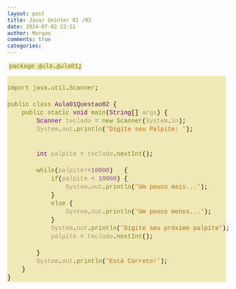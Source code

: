 ```yaml
---
layout: post
title: Java/ Uninter 01 /02
date: 2024-07-02 22:51
author: Morgao
comments: true
categories: 
---
```

<p>&nbsp;<span style="background-color: #efe9b7; color: #7a8424; font-family: Consolas, &quot;Courier New&quot;, monospace; font-size: 14px; white-space: pre;">package</span><span style="background-color: #efe9b7; color: #a99777; font-family: Consolas, &quot;Courier New&quot;, monospace; font-size: 14px; white-space: pre;"> </span><span style="background-color: #efe9b7; color: #7a8424; font-family: Consolas, &quot;Courier New&quot;, monospace; font-size: 14px; font-style: italic; text-decoration-line: underline; white-space: pre;">A</span><span style="background-color: #efe9b7; color: #7a8424; font-family: Consolas, &quot;Courier New&quot;, monospace; font-size: 14px; white-space: pre;">ula</span><span style="background-color: #efe9b7; color: #280000; font-family: Consolas, &quot;Courier New&quot;, monospace; font-size: 14px; white-space: pre;">.</span><span style="background-color: #efe9b7; color: #7a8424; font-family: Consolas, &quot;Courier New&quot;, monospace; font-size: 14px; font-style: italic; text-decoration-line: underline; white-space: pre;">A</span><span style="background-color: #efe9b7; color: #7a8424; font-family: Consolas, &quot;Courier New&quot;, monospace; font-size: 14px; white-space: pre;">ula01</span><span style="background-color: #efe9b7; color: #280000; font-family: Consolas, &quot;Courier New&quot;, monospace; font-size: 14px; white-space: pre;">;</span></p><div style="background-color: #efe9b7; color: #705442; font-family: Consolas, &quot;Courier New&quot;, monospace; font-size: 14px; line-height: 19px; white-space: pre;"><br /><div><span style="color: #7a8424;">import</span><span style="color: #a99777;"> </span><span style="color: #7a8424;">java</span><span style="color: #280000;">.</span><span style="color: #7a8424;">util</span><span style="color: #280000;">.</span><span style="color: #7a8424;">Scanner</span><span style="color: #280000;">;</span></div><br /><div><span style="color: #7a8424;">public</span><span style="color: #a99777;"> </span><span style="color: #7a8424;">class</span><span style="color: #a99777;"> </span><span style="color: #591d58;">Aula01Questao02</span><span style="color: #a99777;"> </span><span style="color: #280000;">{</span></div><div><span style="color: #a99777;">&nbsp; &nbsp; </span><span style="color: #7a8424;">public</span><span style="color: #a99777;"> </span><span style="color: #7a8424;">static</span><span style="color: #a99777;"> </span><span style="color: #7f008f;">void</span><span style="color: #a99777;"> </span><span style="color: #7a8424;">main</span><span style="color: #280000;">(</span><span style="color: #7f008f;">String</span><span style="color: #280000;">[]</span><span style="color: #a99777;"> args</span><span style="color: #280000;">)</span><span style="color: #a99777;"> </span><span style="color: #280000;">{</span></div><div><span style="color: #a99777;">&nbsp; &nbsp; &nbsp; &nbsp; </span><span style="color: #7f008f;">Scanner</span><span style="color: #a99777;"> teclado </span><span style="color: #7b6e9c;">=</span><span style="color: #a99777;"> </span><span style="color: #7a8424;">new</span><span style="color: #a99777;"> </span><span style="color: #7a8424;">Scanner</span><span style="color: #280000;">(</span><span style="color: #a99777;">System</span><span style="color: #280000;">.</span><span style="color: #a99777;">in</span><span style="color: #280000;">);</span></div><div><span style="color: #a99777;">&nbsp; &nbsp; &nbsp; &nbsp; System</span><span style="color: #280000;">.</span><span style="color: #a99777;">out</span><span style="color: #280000;">.</span><span style="color: #7a8424;">println</span><span style="color: #280000;">(</span><span style="color: #ea983b;">"</span><span style="color: #c7660c;">Digite seu Palpite: </span><span style="color: #ea983b;">"</span><span style="color: #280000;">);</span></div><div><span style="color: #a99777;">&nbsp; &nbsp; &nbsp; &nbsp; </span></div><br /><div><span style="color: #a99777;">&nbsp; &nbsp; &nbsp; &nbsp; </span><span style="color: #7f008f;">int</span><span style="color: #a99777;"> palpite </span><span style="color: #7b6e9c;">=</span><span style="color: #a99777;"> teclado</span><span style="color: #280000;">.</span><span style="color: #7a8424;">nextInt</span><span style="color: #280000;">();</span></div><div><span style="color: #a99777;">&nbsp; &nbsp; &nbsp; &nbsp; </span></div><div><span style="color: #a99777;">&nbsp; &nbsp; &nbsp; &nbsp; </span><span style="color: #7a8424;">while</span><span style="color: #280000;">(</span><span style="color: #a99777;">palpite</span><span style="color: #7b6e9c;">!=</span><span style="color: #8c5296;">10000</span><span style="color: #280000;">)</span><span style="color: #a99777;"> &nbsp; </span><span style="color: #280000;">{</span></div><div><span style="color: #a99777;">&nbsp; &nbsp; &nbsp; &nbsp; &nbsp; &nbsp; </span><span style="color: #7a8424;">if</span><span style="color: #280000;">(</span><span style="color: #a99777;">palpite </span><span style="color: #7b6e9c;">&lt;</span><span style="color: #a99777;"> </span><span style="color: #8c5296;">10000</span><span style="color: #280000;">)</span><span style="color: #a99777;"> </span><span style="color: #280000;">{</span></div><div><span style="color: #a99777;">&nbsp; &nbsp; &nbsp; &nbsp; &nbsp; &nbsp; &nbsp; &nbsp; System</span><span style="color: #280000;">.</span><span style="color: #a99777;">out</span><span style="color: #280000;">.</span><span style="color: #7a8424;">println</span><span style="color: #280000;">(</span><span style="color: #ea983b;">"</span><span style="color: #c7660c;">Um pouco mais...</span><span style="color: #ea983b;">"</span><span style="color: #280000;">);</span></div><div><span style="color: #a99777;">&nbsp; &nbsp; &nbsp; &nbsp; &nbsp; &nbsp; </span><span style="color: #280000;">}</span></div><div><span style="color: #a99777;">&nbsp; &nbsp; &nbsp; &nbsp; &nbsp; &nbsp; </span><span style="color: #7a8424;">else</span><span style="color: #a99777;"> </span><span style="color: #280000;">{</span></div><div><span style="color: #a99777;">&nbsp; &nbsp; &nbsp; &nbsp; &nbsp; &nbsp; &nbsp; &nbsp; System</span><span style="color: #280000;">.</span><span style="color: #a99777;">out</span><span style="color: #280000;">.</span><span style="color: #7a8424;">println</span><span style="color: #280000;">(</span><span style="color: #ea983b;">"</span><span style="color: #c7660c;">Um pouco menos...</span><span style="color: #ea983b;">"</span><span style="color: #280000;">);</span></div><div><span style="color: #a99777;">&nbsp; &nbsp; &nbsp; &nbsp; &nbsp; &nbsp; </span><span style="color: #280000;">}</span></div><div><span style="color: #a99777;">&nbsp; &nbsp; &nbsp; &nbsp; &nbsp; &nbsp; System</span><span style="color: #280000;">.</span><span style="color: #a99777;">out</span><span style="color: #280000;">.</span><span style="color: #7a8424;">println</span><span style="color: #280000;">(</span><span style="color: #ea983b;">"</span><span style="color: #c7660c;">Digite seu próximo palpite</span><span style="color: #ea983b;">"</span><span style="color: #280000;">);</span></div><div><span style="color: #a99777;">&nbsp; &nbsp; &nbsp; &nbsp; &nbsp; &nbsp; palpite </span><span style="color: #7b6e9c;">=</span><span style="color: #a99777;"> teclado</span><span style="color: #280000;">.</span><span style="color: #7a8424;">nextInt</span><span style="color: #280000;">();</span></div><br /><div><span style="color: #a99777;">&nbsp; &nbsp; &nbsp; &nbsp; </span><span style="color: #280000;">}</span></div><div><span style="color: #a99777;">&nbsp; &nbsp; &nbsp; &nbsp; System</span><span style="color: #280000;">.</span><span style="color: #a99777;">out</span><span style="color: #280000;">.</span><span style="color: #7a8424;">println</span><span style="color: #280000;">(</span><span style="color: #ea983b;">"</span><span style="color: #c7660c;">Está Correto!</span><span style="color: #ea983b;">"</span><span style="color: #280000;">);</span></div><div><span style="color: #a99777;">&nbsp; &nbsp; </span><span style="color: #280000;">}</span></div><div><span style="color: #280000;">}</span></div></div>
